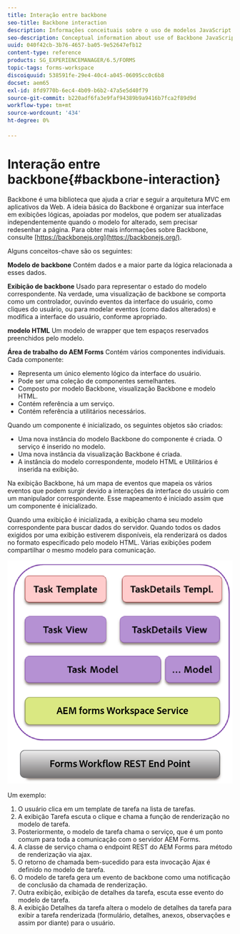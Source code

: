 ```yaml
---
title: Interação entre backbone
seo-title: Backbone interaction
description: Informações conceituais sobre o uso de modelos JavaScript Backbone no espaço de trabalho do AEM Forms.
seo-description: Conceptual information about use of Backbone JavaScript models in AEM Forms workspace.
uuid: 040f42cb-3b76-4657-ba05-9e52647efb12
content-type: reference
products: SG_EXPERIENCEMANAGER/6.5/FORMS
topic-tags: forms-workspace
discoiquuid: 538591fe-29e4-40c4-a045-06095cc0c6b8
docset: aem65
exl-id: 8fd9770b-6ec4-4b09-b6b2-47a5e5d40f79
source-git-commit: b220adf6fa3e9faf94389b9a9416b7fca2f89d9d
workflow-type: tm+mt
source-wordcount: '434'
ht-degree: 0%

---
```


# Interação entre backbone{#backbone-interaction}

Backbone é uma biblioteca que ajuda a criar e seguir a arquitetura MVC em aplicativos da Web. A ideia básica do Backbone é organizar sua interface em exibições lógicas, apoiadas por modelos, que podem ser atualizadas independentemente quando o modelo for alterado, sem precisar redesenhar a página. Para obter mais informações sobre Backbone, consulte [https://backbonejs.org](https://backbonejs.org/).

Alguns conceitos-chave são os seguintes:

**Modelo de backbone** Contém dados e a maior parte da lógica relacionada a esses dados.

**Exibição de backbone** Usado para representar o estado do modelo correspondente. Na verdade, uma visualização de backbone se comporta como um controlador, ouvindo eventos da interface do usuário, como cliques do usuário, ou para modelar eventos (como dados alterados) e modifica a interface do usuário, conforme apropriado.

**modelo HTML** Um modelo de wrapper que tem espaços reservados preenchidos pelo modelo.

**Área de trabalho do AEM Forms** Contém vários componentes individuais. Cada componente:

* Representa um único elemento lógico da interface do usuário.
* Pode ser uma coleção de componentes semelhantes.
* Composto por modelo Backbone, visualização Backbone e modelo HTML.
* Contém referência a um serviço.
* Contém referência a utilitários necessários.

Quando um componente é inicializado, os seguintes objetos são criados:

* Uma nova instância do modelo Backbone do componente é criada. O serviço é inserido no modelo.
* Uma nova instância da visualização Backbone é criada.
* A instância do modelo correspondente, modelo HTML e Utilitários é inserida na exibição.

Na exibição Backbone, há um mapa de eventos que mapeia os vários eventos que podem surgir devido a interações da interface do usuário com um manipulador correspondente. Esse mapeamento é iniciado assim que um componente é inicializado.

Quando uma exibição é inicializada, a exibição chama seu modelo correspondente para buscar dados do servidor. Quando todos os dados exigidos por uma exibição estiverem disponíveis, ela renderizará os dados no formato especificado pelo modelo HTML. Várias exibições podem compartilhar o mesmo modelo para comunicação.

![](do-not-localize/aem_forms_workflow.png)

Um exemplo:

1. O usuário clica em um template de tarefa na lista de tarefas.
1. A exibição Tarefa escuta o clique e chama a função de renderização no modelo de tarefa.
1. Posteriormente, o modelo de tarefa chama o serviço, que é um ponto comum para toda a comunicação com o servidor AEM Forms.
1. A classe de serviço chama o endpoint REST do AEM Forms para método de renderização via ajax.
1. O retorno de chamada bem-sucedido para esta invocação Ajax é definido no modelo de tarefa.
1. O modelo de tarefa gera um evento de backbone como uma notificação de conclusão da chamada de renderização.
1. Outra exibição, exibição de detalhes da tarefa, escuta esse evento do modelo de tarefa.
1. A exibição Detalhes da tarefa altera o modelo de detalhes da tarefa para exibir a tarefa renderizada (formulário, detalhes, anexos, observações e assim por diante) para o usuário.

